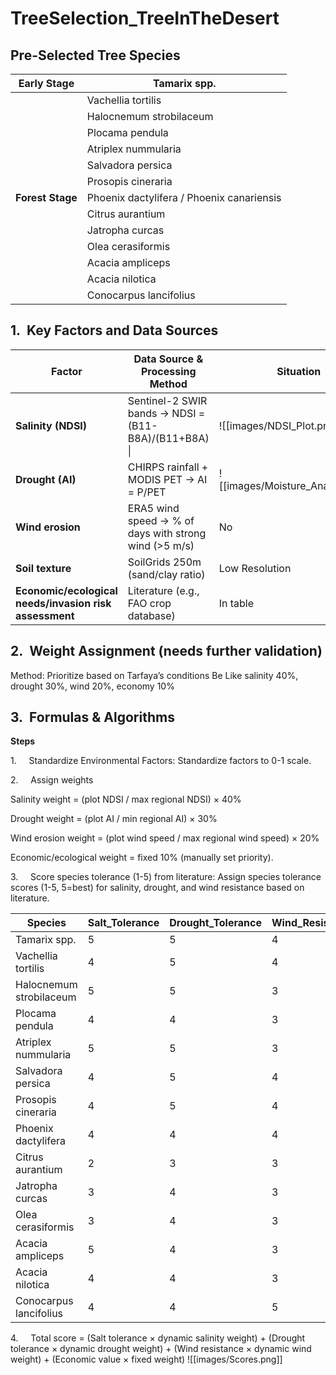 # TreeSelection_TreeInTheDesert
## Pre-Selected Tree Species

| **Early Stage**  | Tamarix spp.                              |
| ---------------- | ----------------------------------------- |
|                  | Vachellia tortilis                        |
|                  | Halocnemum strobilaceum                   |
|                  | Plocama pendula                           |
|                  | Atriplex nummularia                       |
|                  | Salvadora persica                         |
|                  | Prosopis cineraria                        |
| **Forest Stage** | Phoenix dactylifera / Phoenix canariensis |
|                  | Citrus aurantium                          |
|                  | Jatropha curcas                           |
|                  | Olea cerasiformis                         |
|                  | Acacia ampliceps                          |
|                  | Acacia nilotica                           |
|                  | Conocarpus lancifolius                    |
## 1.  Key Factors and Data Sources


| **Factor**                                             | **Data Source & Processing Method**                   | **Situation**              |
| ------------------------------------------------------ | ----------------------------------------------------- | -------------------------- |
| **Salinity (NDSI)**                                    | Sentinel-2 SWIR bands → NDSI = (B11-B8A)/(B11+B8A) \| | ![[images/NDSI_Plot.png]]         |
| **Drought (AI)**                                       | CHIRPS rainfall + MODIS PET → AI = P/PET              | ![[images/Moisture_Analysis.png]] |
| **Wind erosion**                                       | ERA5 wind speed → % of days with strong wind (>5 m/s) | No                         |
| **Soil texture**                                       | SoilGrids 250m (sand/clay ratio)                      | Low Resolution             |
| **Economic/ecological needs/invasion risk assessment** | Literature (e.g., FAO crop database)                  | In table                   |

## 2.  Weight Assignment (needs further validation)

Method: Prioritize based on Tarfaya’s conditions
Be Like salinity 40%, drought 30%, wind 20%, economy 10%

## 3.  Formulas & Algorithms

**Steps**

1.     Standardize Environmental Factors: Standardize factors to 0-1 scale.

2.     Assign weights

Salinity weight = (plot NDSI / max regional NDSI) × 40%

Drought weight = (plot AI / min regional AI) × 30%

Wind erosion weight = (plot wind speed / max regional wind speed) × 20%

Economic/ecological weight = fixed 10% (manually set priority).

3.     Score species tolerance (1-5) from literature: Assign species tolerance scores (1-5, 5=best) for salinity, drought, and wind resistance based on literature.


| Species                 | Salt_Tolerance | Drought_Tolerance | Wind_Resistance |
| ----------------------- | -------------- | ----------------- | --------------- |
| Tamarix spp.            | 5              | 5                 | 4               |
| Vachellia tortilis      | 4              | 5                 | 4               |
| Halocnemum strobilaceum | 5              | 5                 | 3               |
| Plocama pendula         | 4              | 4                 | 3               |
| Atriplex nummularia     | 5              | 5                 | 3               |
| Salvadora persica       | 4              | 5                 | 4               |
| Prosopis cineraria      | 4              | 5                 | 4               |
| Phoenix dactylifera     | 4              | 4                 | 4               |
| Citrus aurantium        | 2              | 3                 | 3               |
| Jatropha curcas         | 3              | 4                 | 3               |
| Olea cerasiformis       | 3              | 4                 | 3               |
| Acacia ampliceps        | 5              | 4                 | 3               |
| Acacia nilotica         | 4              | 4                 | 3               |
| Conocarpus lancifolius  | 4              | 4                 | 5               |

4.     Total score = (Salt tolerance × dynamic salinity weight) + (Drought tolerance × dynamic drought weight) + (Wind resistance × dynamic wind weight) + (Economic value × fixed weight)
![[images/Scores.png]]
